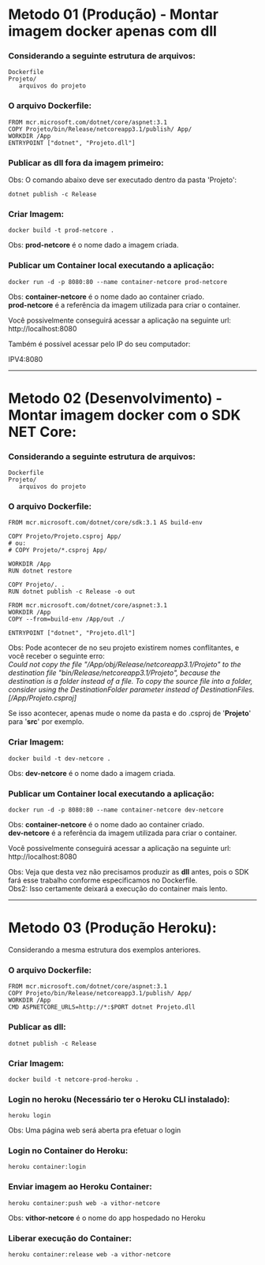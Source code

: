 # Metodo 01 (Produção) - Montar imagem docker apenas com dll

### Considerando a seguinte estrutura de arquivos:
```
Dockerfile
Projeto/
   arquivos do projeto
```


### O arquivo Dockerfile:
```
FROM mcr.microsoft.com/dotnet/core/aspnet:3.1
COPY Projeto/bin/Release/netcoreapp3.1/publish/ App/
WORKDIR /App
ENTRYPOINT ["dotnet", "Projeto.dll"]
```

### Publicar as dll fora da imagem primeiro:
Obs: O comando abaixo deve ser executado dentro da pasta 'Projeto':
```
dotnet publish -c Release
```

### Criar Imagem:
```
docker build -t prod-netcore .
```
Obs: **prod-netcore** é o nome dado a imagem criada.

### Publicar um Container local executando a aplicação:
```
docker run -d -p 8080:80 --name container-netcore prod-netcore
```
Obs: **container-netcore** é o nome dado ao container criado.  
     **prod-netcore** é a referência da imagem utilizada para criar o container.


Você possivelmente conseguirá acessar a aplicação na seguinte url:  
http://localhost:8080  

Também é possível acessar pelo IP do seu computador:  

IPV4:8080


---

# Metodo 02 (Desenvolvimento) - Montar imagem docker com o SDK NET Core:

### Considerando a seguinte estrutura de arquivos:
```
Dockerfile
Projeto/
   arquivos do projeto
```

### O arquivo Dockerfile:
```
FROM mcr.microsoft.com/dotnet/core/sdk:3.1 AS build-env

COPY Projeto/Projeto.csproj App/
# ou:
# COPY Projeto/*.csproj App/

WORKDIR /App
RUN dotnet restore

COPY Projeto/. .
RUN dotnet publish -c Release -o out

FROM mcr.microsoft.com/dotnet/core/aspnet:3.1
WORKDIR /App
COPY --from=build-env /App/out ./

ENTRYPOINT ["dotnet", "Projeto.dll"]
```

Obs: Pode acontecer de no seu projeto existirem nomes conflitantes, e você receber o seguinte erro:  
_Could not copy the 
file "/App/obj/Release/netcoreapp3.1/Projeto" to the destination file "bin/Release/netcoreapp3.1/Projeto", because the destination is a folder instead of a file. To copy the source file into a folder, consider using the DestinationFolder parameter instead of DestinationFiles. [/App/Projeto.csproj]_

Se isso acontecer, apenas mude o nome da pasta e do .csproj de '**Projeto**' para '**src**' por exemplo.


### Criar Imagem:
```
docker build -t dev-netcore .
```
Obs: **dev-netcore** é o nome dado a imagem criada.

### Publicar um Container local executando a aplicação:
```
docker run -d -p 8080:80 --name container-netcore dev-netcore
```
Obs: **container-netcore** é o nome dado ao container criado.  
     **dev-netcore** é a referência da imagem utilizada para criar o container.


Você possivelmente conseguirá acessar a aplicação na seguinte url:
http://localhost:8080

Obs: Veja que desta vez não precisamos produzir as **dll** antes, pois o SDK fará esse trabalho conforme especificamos no Dockerfile.   
Obs2: Isso certamente deixará a execução do container mais lento.

---


# Metodo 03 (Produção Heroku):

Considerando a mesma estrutura dos exemplos anteriores.

### O arquivo Dockerfile:
```
FROM mcr.microsoft.com/dotnet/core/aspnet:3.1
COPY Projeto/bin/Release/netcoreapp3.1/publish/ App/
WORKDIR /App
CMD ASPNETCORE_URLS=http://*:$PORT dotnet Projeto.dll
```

### Publicar as dll:
```
dotnet publish -c Release
```

### Criar Imagem:
```
docker build -t netcore-prod-heroku .
```

### Login no heroku (Necessário ter o Heroku CLI instalado):
```
heroku login
```
Obs: Uma página web será aberta pra efetuar o login

### Login no Container do Heroku:
```
heroku container:login
```

### Enviar imagem ao Heroku Container:
```
heroku container:push web -a vithor-netcore
```
Obs: **vithor-netcore** é o nome do app hospedado no Heroku

### Liberar execução do Container:
```
heroku container:release web -a vithor-netcore
```




